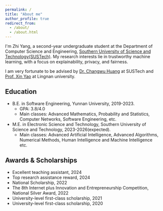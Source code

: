```yaml
---
permalink: /
title: "About me"
author_profile: true
redirect_from: 
  - /about/
  - /about.html
---
```

I'm Zhi Yang, a second-year undergraduate student at the Department of Computer Science and Engineering, [Southern University of Science and Technology(SUSTech)](https://www.sustech.edu.cn/). My research interests lie in trustworthy machine learning, with a focus on explainability, privacy, and fairness.

I am very fortunate to be advised by [Dr. Changwu Huang](https://faculty.sustech.edu.cn/?tagid=huangcw3&iscss=1&snapid=1&orderby=date&go=2) at SUSTech and [Prof. Xin Yao](https://www.ln.edu.hk/cht/po/people/professor-xin-yao) at Lingnan university.

Education
------
- B.E. in Software Engineering, Yunnan University, 2019-2023.
  - GPA: 3.8/4.0
  - Main classes: Advanced Mathematics, Probability and Statistics, Computer Networks, Software Engineering, etc.
- M.E. in Electronic Science and Technology, Southern University of Science and Technology, 2023-2026(expected).
  - Main classes: Advanced Artificial Intelligence, Advanced Algorithms, Numerical Methods, Human Intelligence and Machine Intelligence etc.

<!-- Publications
------
- **Zhi Yang**, Ziming Wang, Changwu Huang, Xin Yao. An Explainable Feature Selection Approach for Fair Machine Learning[C]//International Conference on Artificial Neural Networks. Cham: Springer Nature Switzerland, 2023: 75-86.
- **Zhi Yang**, Ziming Wang, Changwu Huang, Xin Yao. Towards Private and Fair Machine Learning: Group-Specific Differentially Private Stochastic Gradient Descent with Threshold Optimization[C]//The International Conference on Neural Information Processing, 2024(accepted). -->

Awards & Scholarships
------
- Excellent teaching assistant, 2024
- Top research assistance reward, 2024
- National Scholarship, 2022
- The 8th Internet plus Innovation and Entrepreneurship Competition, National Silver Award, 2022
- University-level first-class scholarship, 2021
- University-level first-class scholarship, 2020
